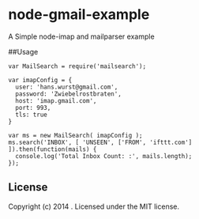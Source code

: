 # node-gmail-example

A Simple node-imap and mailparser example

##Usage

    var MailSearch = require('mailsearch');

    var imapConfig = {
      user: 'hans.wurst@gmail.com',
      password: 'Zwiebelrostbraten',
      host: 'imap.gmail.com',
      port: 993,
      tls: true
    }

    var ms = new MailSearch( imapConfig );
    ms.search('INBOX', [ 'UNSEEN', ['FROM', 'ifttt.com'] ]).then(function(mails) {
      console.log('Total Inbox Count: :', mails.length);
    });


## License
Copyright (c) 2014 . Licensed under the MIT license.
